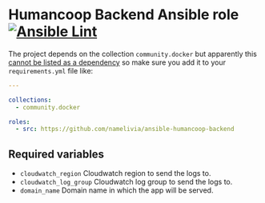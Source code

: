 # Humancoop Backend Ansible role [![Ansible Lint](https://github.com/namelivia/ansible-humancoop-backend/actions/workflows/ansible-lint.yml/badge.svg)](https://github.com/namelivia/ansible-humancoop-backend/actions/workflows/ansible-lint.yml)

The project depends on the collection `community.docker` but apparently this [cannot be listed as a dependency](https://github.com/ansible/ansible/issues/62847) so make sure you add it to your `requirements.yml` file like:

```yml
---

collections:
  - community.docker

roles:
  - src: https://github.com/namelivia/ansible-humancoop-backend
```

## Required variables
 - `cloudwatch_region` Cloudwatch region to send the logs to.
 - `cloudwatch_log_group` Cloudwatch log group to send the logs to.
 - `domain_name` Domain name in which the app will be served.
